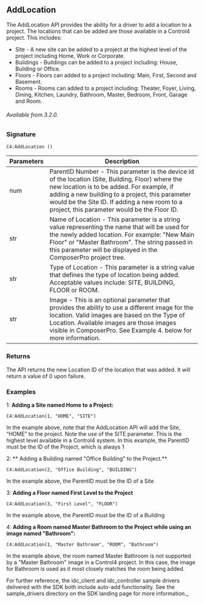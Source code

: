 ## AddLocation

The AddLocation API provides the ability for a driver to add a location to a project. The locations that can be added are those available in a Control4 project. This includes:

- Site - A new site can be added to a project at the highest level of the project including Home, Work or Corporate.
- Buildings - Buildings can be added to a project including: House, Building or Office.
- Floors - Floors can added to a project including: Main, First, Second and Basement.
- Rooms - Rooms can added to a project including: Theater, Foyer, Living, Dining, Kitchen, Laundry, Bathroom, Master, Bedroom, Front, Garage and Room.

###### Available from 3.2.0.


### Signature

`C4:AddLocation ()`


| Parameters | Description |
| --- | --- |
| num | ParentID Number -  This parameter is the device id of the location (Site, Building, Floor) where the new location is to be added. For example, if adding a new building to a project, this parameter would be the Site ID. If adding a new room to a project, this parameter would be the Floor ID. |
| str | Name of Location - This parameter is a string value representing the name that will be used for the newly added location. For example: "New Main Floor" or "Master Bathroom". The string passed in this parameter will be displayed in the ComposerPro project tree. |
| str | Type of Location - This parameter is a string value that defines the type of location being added. Acceptable values include: SITE, BUILDING, FLOOR or ROOM. |
| str | Image - This is an optional parameter that provides the ability to use a different image for the location. Valid images are based on the Type of Location. Available images are those images visible in ComposerPro. See Example 4. below for more information. |


### Returns

The API returns the new Location ID of the location that was added. It will return a value of 0 upon failure.


### Examples

1: **Adding a Site named Home to a Project:**

`C4:AddLocation(1, "HOME", "SITE")`

In the example above, note that the AddLocation API will add the Site, “HOME” to the project. Note the use of the SITE parameter. This is the highest level available in a Control4 system. In this example, the ParentID must be the ID of the Project, which is always 1


2: ** Adding a Building named "Office Building" to the Project.**

`C4:AddLocation(2, "Office Building", "BUILDING")`

In the example above, the ParentID must be the ID of a Site


3:  **Adding a Floor named First Level to the Project**

`C4:AddLocation(3, "First Level", "FLOOR")`

In the example above, the ParentID must be the ID of a Building


4:  **Adding a Room named Master Bathroom to the Project while using an image named "Bathroom":**

`C4:AddLocation(1, "Master Bathroom", "ROOM", "Bathroom")`

In the example above, the room named Master Bathroom is not supported by a "Master Bathroom" image in a Control4 project. In this case, the image for Bathroom is used as it most closely matches the room being added.

For further reference, the idc_client and idc_controller sample drivers delivered with the SDK both include auto-add functionality. See the sample_drivers directory on the SDK landing page for more information._